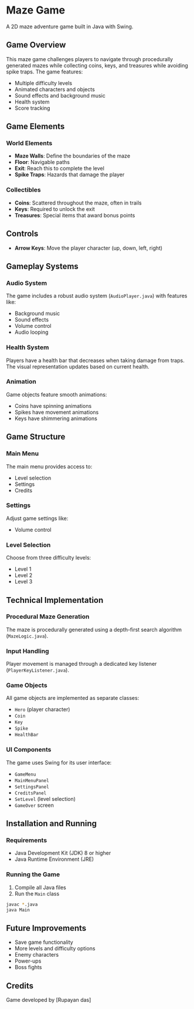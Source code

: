# Maze Game

A 2D maze adventure game built in Java with Swing.

## Game Overview

This maze game challenges players to navigate through procedurally generated mazes while collecting coins, keys, and treasures while avoiding spike traps. The game features:

- Multiple difficulty levels
- Animated characters and objects
- Sound effects and background music
- Health system
- Score tracking

## Game Elements

### World Elements
- **Maze Walls**: Define the boundaries of the maze
- **Floor**: Navigable paths
- **Exit**: Reach this to complete the level
- **Spike Traps**: Hazards that damage the player

### Collectibles
- **Coins**: Scattered throughout the maze, often in trails
- **Keys**: Required to unlock the exit
- **Treasures**: Special items that award bonus points

## Controls

- **Arrow Keys**: Move the player character (up, down, left, right)

## Gameplay Systems

### Audio System
The game includes a robust audio system (`AudioPlayer.java`) with features like:
- Background music
- Sound effects
- Volume control
- Audio looping

### Health System
Players have a health bar that decreases when taking damage from traps. The visual representation updates based on current health.

### Animation
Game objects feature smooth animations:
- Coins have spinning animations
- Spikes have movement animations
- Keys have shimmering animations

## Game Structure

### Main Menu
The main menu provides access to:
- Level selection
- Settings
- Credits

### Settings
Adjust game settings like:
- Volume control

### Level Selection
Choose from three difficulty levels:
- Level 1
- Level 2
- Level 3

## Technical Implementation

### Procedural Maze Generation
The maze is procedurally generated using a depth-first search algorithm (`MazeLogic.java`).

### Input Handling
Player movement is managed through a dedicated key listener (`PlayerKeyListener.java`).

### Game Objects
All game objects are implemented as separate classes:
- `Hero` (player character)
- `Coin`
- `Key`
- `Spike`
- `HealthBar`

### UI Components
The game uses Swing for its user interface:
- `GameMenu`
- `MainMenuPanel`
- `SettingsPanel`
- `CreditsPanel`
- `SetLevel` (level selection)
- `GameOver` screen

## Installation and Running

### Requirements
- Java Development Kit (JDK) 8 or higher
- Java Runtime Environment (JRE)

### Running the Game
1. Compile all Java files
2. Run the `Main` class

```bash
javac *.java
java Main
```

## Future Improvements
- Save game functionality
- More levels and difficulty options
- Enemy characters
- Power-ups
- Boss fights

## Credits
Game developed by [Rupayan das]

